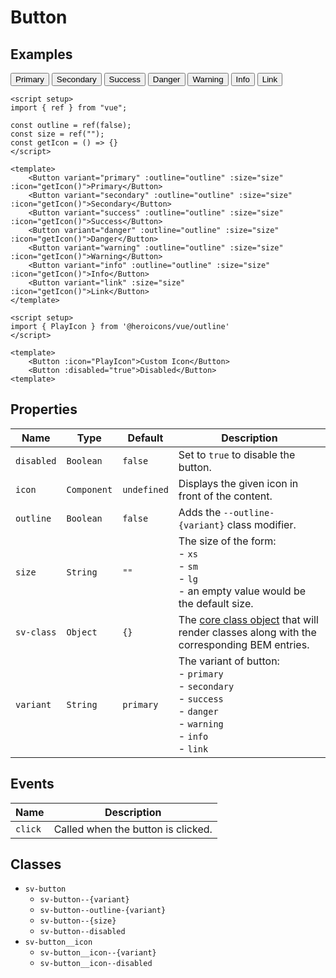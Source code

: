 <script setup>
import { ref } from "vue";
import { Alert, Button, ButtonGroup, Checkbox } from "@/components";
import { PlayIcon } from '@heroicons/vue/outline'

const message = ref("You can click a button to change this message.");
const outline = ref(false);
const icon = ref(false);

const size = ref("");

const buttons = ref([
    {
        text: "empty",
        value: ""
    },
    {
        text: "xs",
        value: "xs"
    },
    {
        text: "sm",
        value: "sm"
    },
    {
        text: "lg",
        value: "lg"
    },
]);

const getIcon = () => {
    return icon.value ? PlayIcon : undefined;
}

const click = (type) => {
    message.value = `You clicked the "${type}" button.`;
}
</script>

# Button

## Examples

<ButtonGroup v-model="size" :buttons="buttons" class="mb-4" />

<Alert variant="info" :message="message" class="mb-4" />

<Checkbox v-model="outline" label="Outline?" class="mb-2" />
<Checkbox v-model="icon" label="Icon?" class="mb-4" />

<div class="flex flex-row flex-wrap">
<Button variant="primary" @click="click('primary')" :outline="outline" :size="size" :icon="getIcon()">Primary</Button>
<Button variant="secondary" class="ml-2" @click="click('secondary')" :outline="outline" :size="size" :icon="getIcon()">Secondary</Button>
<Button variant="success" class="ml-2" @click="click('success')" :outline="outline" :size="size" :icon="getIcon()">Success</Button>
<Button variant="danger" class="ml-2" @click="click('danger')" :outline="outline" :size="size" :icon="getIcon()">Danger</Button>
<Button variant="warning" class="ml-2" @click="click('warning')" :outline="outline" :size="size" :icon="getIcon()">Warning</Button>
<Button variant="info" class="ml-2" @click="click('info')" :outline="outline" :size="size" :icon="getIcon()">Info</Button>
<Button variant="link" class="ml-2" @click="click('link')" :size="size" :icon="getIcon()">Link</Button>
</div>

```vue
<script setup>
import { ref } from "vue";

const outline = ref(false);
const size = ref("");
const getIcon = () => {}
</script>

<template>
    <Button variant="primary" :outline="outline" :size="size" :icon="getIcon()">Primary</Button>
    <Button variant="secondary" :outline="outline" :size="size" :icon="getIcon()">Secondary</Button>
    <Button variant="success" :outline="outline" :size="size" :icon="getIcon()">Success</Button>
    <Button variant="danger" :outline="outline" :size="size" :icon="getIcon()">Danger</Button>
    <Button variant="warning" :outline="outline" :size="size" :icon="getIcon()">Warning</Button>
    <Button variant="info" :outline="outline" :size="size" :icon="getIcon()">Info</Button>
    <Button variant="link" :size="size" :icon="getIcon()">Link</Button>
</template>
```

```vue
<script setup>
import { PlayIcon } from '@heroicons/vue/outline'
</script>

<template>
    <Button :icon="PlayIcon">Custom Icon</Button>
    <Button :disabled="true">Disabled</Button>
<template>
```

## Properties

| Name       | Type        | Default     | Description                                                                                                                       |
| ---------- | ----------- | ----------- | --------------------------------------------------------------------------------------------------------------------------------- |
| `disabled` | `Boolean`   | `false`     | Set to `true` to disable the button.                                                                                              |
| `icon`     | `Component` | `undefined` | Displays the given icon in front of the content.                                                                                  |
| `outline`  | `Boolean`   | `false`     | Adds the `--outline-{variant}` class modifier.                                                                                    |
| `size`     | `String`    | `""`        | The size of the form:<br/>- `xs`<br/>- `sm`<br/>- `lg`<br/>- an empty value would be the default size.                            |
| `sv-class` | `Object`    | `{}`        | The [core class object](/components/core-class) that will render classes along with the corresponding BEM entries.                |
| `variant`  | `String`    | `primary`   | The variant of button:<br/>- `primary`<br/>- `secondary`<br/>- `success`<br/>- `danger`<br/>- `warning`<br/>- `info`<br/>- `link` |

## Events

| Name    | Description                        |
| ------- | ---------------------------------- |
| `click` | Called when the button is clicked. |

## Classes

- `sv-button`
  -  `sv-button--{variant}`
  -  `sv-button--outline-{variant}`
  -  `sv-button--{size}`
  -  `sv-button--disabled`
- `sv-button__icon`
  -  `sv-button__icon--{variant}`
  -  `sv-button__icon--disabled`